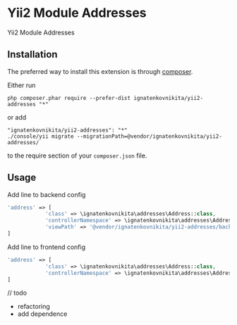 Yii2 Module Addresses 
======================
Yii2 Module Addresses 

Installation
------------

The preferred way to install this extension is through [composer](http://getcomposer.org/download/).

Either run

```
php composer.phar require --prefer-dist ignatenkovnikita/yii2-addresses "*"
```

or add

```
"ignatenkovnikita/yii2-addresses": "*"
./console/yii migrate --migrationPath=@vendor/ignatenkovnikita/yii2-addresses/

```

to the require section of your `composer.json` file.


Usage
-----

Add  line to backend config
```php
'address' => [
            'class' => \ignatenkovnikita\addresses\Address::class,
            'controllerNamespace' => \ignatenkovnikita\addresses\Address::backendControllerNamespace(),
            'viewPath' => '@vendor/ignatenkovnikita/yii2-addresses/backend/views',
]
```
    
Add  line to frontend config
```php
'address' => [
            'class' => \ignatenkovnikita\addresses\Address::class,
            'controllerNamespace' => \ignatenkovnikita\addresses\Address::frontendControllerNamespace(),
]
```


// todo
* refactoring
* add dependence
